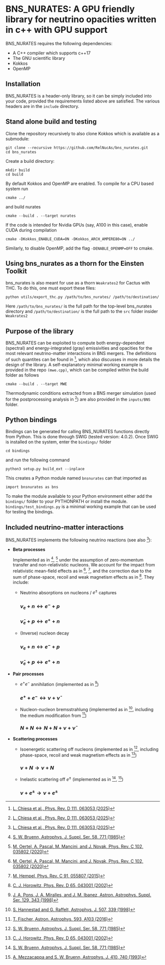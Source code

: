# BNS_NURATES: A GPU friendly library for neutrino opacities written in c++ with GPU support

BNS_NURATES requires the following dependencies:
- A C++ compiler which supports c++17
- The GNU scientific library
- Kokkos
- OpenMP

## Installation

BNS_NURATES is a header-only library, so it can be simply included into your
code, provided the requirements listed above are satisfied. The various headers
are in the `include` directory.


## Stand alone build and testing

Clone the repository recursively to also clone Kokkos which is available as a submodule:
```
git clone --recursive https://github.com/RelNucAs/bns_nurates.git
cd bns_nurates
```
Create a build directory:
```
mkdir build
cd build
```
By default Kokkos and OpenMP are enabled. To compile for a CPU based system run
```
cmake ../
```
and build nurates
```
cmake --build . --target nurates
```
If the code is intended for Nvidia GPUs (say, A100 in this case), enable CUDA during compilation
```
cmake -DKokkos_ENABLE_CUDA=ON -DKokkos_ARCH_AMPERE80=ON ../
```

Similarly, to disable OpenMP, add the flag ```-DENABLE_OPENMP=OFF``` to cmake.

## Using bns_nurates as a thorn for the Einsten Toolkit
bns_nurates is also meant for use as a thorn ```Weakrates2``` for Cactus with
THC. To do this, one must export these files:

```
python utils/export_thc.py /path/to/bns_nurates/ /path/to/destination/
```

Here ```/path/to/bns_nurates/``` is the full path for the top-level bns_nurates
directory and ```/path/to/destination/``` is the full path to the ```src```
folder insider ```Weakrates2```

## Purpose of the library

BNS_NURATES can be exploited to compute both energy-dependent (spectral) and energy-integrated
(gray) emissivities and opacities for the most relevant neutrino-matter interactions in BNS
mergers. The definitions of such quantites can be found in [^fn1], which also discusses in
more details the design of the library.
A self-explanatory minimal working example is provided in the repo ```(mwe.cpp)```, which can be
compiled within the build folder as follows
```
cmake --build . --target MWE
```
Thermodynamic conditions extracted from a BNS merger simulation (used for the postprocessing
analysis in [^fn1]) are also provided in the ```inputs/BNS``` folder.

## Python bindings

Bindings can be generated for calling BNS_NURATES functions directly from Python.
This is done through SWIG (tested version: 4.0.2). Once SWIG is installed on the system,
enter the ```bindings/``` folder
```
cd bindings
```
and run the following command
```
python3 setup.py build_ext --inplace
```
This creates a Python module named ```bnsnurates``` can that imported as
```
import bnsnurates as bns
```
To make the module available to your Python environment either add the ```bindings/``` folder
to your PYTHONPATH or install the module. ```bindings/test_bindings.py``` is a minimal working
example that can be used for testing the bindings.

## Included neutrino-matter interactions

BNS_NURATES implements the following neutrino reactions (see also [^fn1]):

- **Beta processes**

    Implemented as in [^fn2], [^fn3] under the assumption of zero-momentum transfer and non-relativistic nucleons. We account for the impact from
    relativistic mean-field effects as in [^fn3], [^fn4], and the correction due to the sum of phase-space, recoil and weak magnetism effects as in 
    [^fn5]. They include:
    
  * Neutrino absorptions on nucleons / $e^\pm$ captures
    ### $\nu_e + n \leftrightarrow e^- + p$
    ### $\bar{\nu}_e + p \leftrightarrow e^+ + n$ 
    
  * (Inverse) nucleon decay 
    ### $\nu_e + n \leftrightarrow e^- + p$
    ### $\bar{\nu}_e + p \leftrightarrow e^+ + n$

- **Pair processes**

  * $e^+ e^-$ annihilation (implemented as in [^fn6])
    ### $e^+ + e^- \leftrightarrow \nu + \bar{\nu}$



  * Nucleon-nucleon bremsstrahlung (implemented as in [^fn7], including the medium modification from [^fn8])
    ### $N + N \leftrightarrow N + N + \nu + \bar{\nu}$

- **Scattering processes**
   
  * Isoenergetic scattering off nucleons (implemented as in [^fn2], including phase-space, recoil and weak magnetism effects as in 
    [^fn5])
    ### $\nu + N \rightarrow \nu + N$

  * Inelastic scattering off $e^\pm$ (implemented as in [^fn2], [^fn9])
    ### $\nu + e^\pm \rightarrow \nu + e^\pm$


[^fn1]: [L. Chiesa et al., Phys. Rev. D 111, 063053 (2025)](https://doi.org/10.1103/PhysRevD.111.063053)
[^fn2]: [S. W. Bruenn, Astrophys. J. Suppl. Ser. 58, 771 (1985)](https://doi.org/10.1086/191056)
[^fn3]: [M. Oertel, A. Pascal, M. Mancini, and J. Novak, Phys. Rev. C 102, 035802 (2020)](https://doi.org/10.1103/PhysRevC.102.035802)
[^fn4]: [M. Hempel, Phys. Rev. C 91, 055807 (2015)](https://doi.org/10.1103/PhysRevC.91.055807)
[^fn5]: [C. J. Horowitz, Phys. Rev. D 65, 043001 (2002)](https://doi.org/10.1103/PhysRevD.65.043001)
[^fn6]: [J. A. Pons, J. A. Miralles, and J. M. Ibanez, Astron. Astrophys. Suppl. Ser. 129, 343 (1998)](https://doi.org/10.1051/aas:1998189)
[^fn7]: [S. Hannestad and G. Raffelt, Astrophys. J. 507, 339 (1998)](https://doi.org/10.1086/306303)
[^fn8]: [T. Fischer, Astron. Astrophys. 593, A103 (2016)](https://doi.org/10.1051/0004-6361/201628991)
[^fn9]: [A. Mezzacappa and S. W. Bruenn, Astrophys. J. 410, 740 (1993)](https://doi.org/10.1086/172791)
[^fn10]:[A. Burrows, S. Reddy, and T. A. Thompson, Nucl. Phys. A777, 356 (2006)](https://doi.org/10.1016/j.nuclphysa.2004.06.012)

